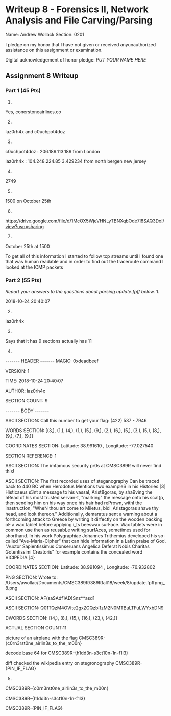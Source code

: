 Writeup 8 - Forensics II, Network Analysis and File Carving/Parsing
=====

Name: Andrew Wollack
Section: 0201

I pledge on my honor that I have not given or received anyunauthorized assistance on this assignment or examination.

Digital acknowledgement of honor pledge: *PUT YOUR NAME HERE*

## Assignment 8 Writeup

### Part 1 (45 Pts)
1.

Yes, conerstoneairlines.co

2. 

laz0rh4x and c0uchpot4doz

3.  

c0uchpot4doz : 206.189.113.189 from London

laz0rh4x : 104.248.224.85	3.429234	from north bergen new jersey

4.

2749

5.

1500 on October 25th

6.

https://drive.google.com/file/d/1McOX5WjeVHNLyTBNXqbOde7l8SAQ3DoI/view?usp=sharing

7.

October 25th at 1500

To get all of this information I started to follow tcp streams until I found one that was human readable and in order to find out the traceroute command I looked at the ICMP packets

### Part 2 (55 Pts)

*Report your answers to the questions about parsing update.fpff below.*
1.

2018-10-24 20:40:07

2.

laz0rh4x

3.

Says that it has 9 sections actually has 11

4.

------- HEADER -------
MAGIC: 0xdeadbeef

VERSION: 1

TIME: 2018-10-24 20:40:07

AUTHOR: laz0rh4x

SECTION COUNT: 9

-------  BODY  -------


ASCII SECTION: 
Call this number to get your flag: (422) 537 - 7946

WORDS SECTION: 
[(3,), (1,), (4,), (1,), (5,), (9,), (2,), (6,), (5,), (3,), (5,), (8,), (9,), (7,), (9,)]

COORDINATES SECTION:
Latitude: 38.991610 , Longitude: -77.027540

SECTION REFERENCE: 
1

ASCII SECTION: 
The imfamous security pr0s at CMSC389R will never find this!

ASCII SECTION: 
The first recorded uses of steganography Can be traced back to 440 BC when Herodotus Mentions two exampleS in his Histories.[3] Histicaeus s3nt a message to his vassal, Arist8goras, by sha9ving the hRead of his most trusted servan-t, "marking" the message onto his scal{p, then sending him on his way once his hair had rePrown, withl the inastructIon, "WheN thou art come to Miletus, bid _Aristagoras shave thy head, and look thereon." Additionally, demaratus sent a warning about a forthcoming attack to Greece by wrIting it dirfectly on the wooden backing oF a wax tablet before applying i_ts beeswax surFace. Wax tablets were in common use then as reusabLe writing surfAces, sometimes used for shorthand. In his work Polygraphiae Johannes Trithemius developed his so-called "Ave-Maria-Cipher" that can hide information in a Latin praise of God. "Auctor Sapientissimus Conseruans Angelica Deferat Nobis Charitas Gotentissimi Creatoris" for example contains the concealed word VICIPEDIA.[4}

COORDINATES SECTION:
Latitude: 38.991094 , Longitude: -76.932802

PNG SECTION:
 Wrote to: /Users/awollac/Documents/CMSC389R/389Rfall18/week/8/update.fpffpng_8.png

ASCII SECTION: 
AF(saSAdf1AD)Snz**asd1

ASCII SECTION: 
Q01TQzM4OVIte2gxZGQzbi1zM2N0MTBuLTFuLWYxbDN9


DWORDS SECTION: 
[(4,), (8,), (15,), (16,), (23,), (42,)]

ACTUAL SECTION COUNT:11


 
 picture of an airplane with the flag CMSC389R-{c0rn3rst0ne_airlin3s_to_the_m00n}
 
 decode base 64 for CMSC389R-{h1dd3n-s3ct10n-1n-f1l3}
 
diff checked the wikipedia entry on stegronography CMSC389R-{PIN_IF_FLAG}

5.

CMSC389R-{c0rn3rst0ne_airlin3s_to_the_m00n}

CMSC389R-{h1dd3n-s3ct10n-1n-f1l3}

CMSC389R-{PIN_IF_FLAG}
